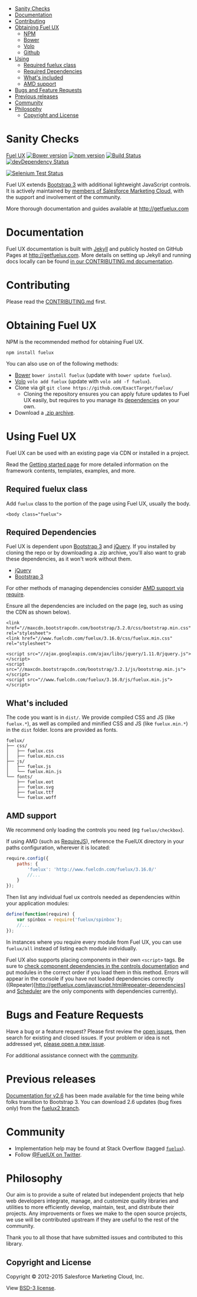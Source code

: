 <!-- TOC depthFrom:1 depthTo:6 withLinks:1 updateOnSave:1 orderedList:0 -->

- [Sanity Checks](#sanity-checks)
- [Documentation](#documentation)
- [Contributing](#contributing)
- [Obtaining Fuel UX](#obtaining-fuel-ux)
	- [NPM](#npm)
	- [Bower](#bower)
	- [Volo](#volo)
	- [Github](#github)
- [Using](#using-fuel-ux)
	- [Required fuelux class](#required-fuelux-class)
	- [Required Dependencies](#required-dependencies)
	- [What's included](#whats-included)
	- [AMD support](#amd-support)
- [Bugs and Feature Requests](#bugs-and-feature-requests)
- [Previous releases](#previous-releases)
- [Community](#community)
- [Philosophy](#philosophy)
	- [Copyright and License](#copyright-and-license)

<!-- /TOC -->

# Sanity Checks
[Fuel UX](http://getfuelux.com/)
[![Bower version](https://badge.fury.io/bo/fuelux.svg)](http://badge.fury.io/bo/fuelux)
[![npm version](https://badge.fury.io/js/fuelux.svg)](https://www.npmjs.com/package/fuelux)
[![Build Status](https://api.travis-ci.org/ExactTarget/fuelux.svg?branch=master)](http://travis-ci.org/ExactTarget/fuelux)
[![devDependency Status](https://david-dm.org/exacttarget/fuelux/dev-status.svg)](https://david-dm.org/exacttarget/fuelux#info=devDependencies)

[![Selenium Test Status](https://saucelabs.com/browser-matrix/fuelux.svg)](https://saucelabs.com/u/fuelux)

Fuel UX extends [Bootstrap 3](https://github.com/twbs/bootstrap) with additional lightweight JavaScript controls. It is actively maintained by [members of Salesforce Marketing Cloud,](https://github.com/orgs/ExactTarget/people) with the support and involvement of the community.

More thorough documentation and guides available at <http://getfuelux.com>

# Documentation

Fuel UX documentation is built with [Jekyll](http://jekyllrb.com) and publicly hosted on GitHub Pages at <http://getfuelux.com>. More details on setting up Jekyll and running docs locally can be found [in our CONTRIBUTING.md documentation](https://github.com/exacttarget/fuelux/blob/master/CONTRIBUTING.md#running-gh-pages-locally).

# Contributing

Please read the [CONTRIBUTING.md](CONTRIBUTING.md) first.

# Obtaining Fuel UX

NPM is the recommended method for obtaining Fuel UX.
```
npm install fuelux
```

You can also use on of the following methods:
- [Bower](https://github.com/bower/bower) `bower install fuelux` (update with `bower update fuelux`).
- [Volo](https://github.com/volojs/volo) `volo add fuelux` (update with `volo add -f fuelux`).
- Clone via git `git clone https://github.com/ExactTarget/fuelux/`
  - Cloning the repository ensures you can apply future updates to Fuel UX easily, but requires to you manage its [dependencies](#dependencies) on your own.
- Download a [.zip archive](http://www.fuelcdn.com/fuelux/3.16.0/fuelux.zip).

# Using Fuel UX

Fuel UX can be used with an existing page via CDN or installed in a project.

Read the [Getting started page](http://getfuelux.com/getting-started.html) for more detailed information on the framework contents, templates, examples, and more.

## Required fuelux class

Add `fuelux` class to the portion of the page using Fuel UX, usually the body.
```
<body class="fuelux">
```

## Required Dependencies
Fuel UX is dependent upon [Bootstrap 3](https://github.com/twbs/bootstrap) and [jQuery](https://github.com/jquery/jquery). If you installed by cloning the repo or by downloading a .zip archive, you'll also want to grab these dependencies, as it won't work without them.
- [jQuery](https://github.com/jquery/jquery)
- [Bootstrap 3](https://github.com/twbs/bootstrap)

For other methods of managing dependencies consider [AMD support via require](#amd-support).

Ensure all the dependencies are included on the page (eg, such as using the CDN as shown below).
```
<link href="//maxcdn.bootstrapcdn.com/bootstrap/3.2.0/css/bootstrap.min.css" rel="stylesheet">
<link href="//www.fuelcdn.com/fuelux/3.16.0/css/fuelux.min.css" rel="stylesheet">

<script src="//ajax.googleapis.com/ajax/libs/jquery/1.11.0/jquery.js"></script>
<script src="//maxcdn.bootstrapcdn.com/bootstrap/3.2.1/js/bootstrap.min.js"></script>
<script src="//www.fuelcdn.com/fuelux/3.16.0/js/fuelux.min.js"></script>

```


## What's included
The code you want is in `dist/`. We provide compiled CSS and JS (like `fuelux.*`), as well as compiled and minified CSS and JS (like `fuelux.min.*`) in the `dist` folder. Icons are provided as fonts.
```
fuelux/
├── css/
│   ├── fuelux.css
│   ├── fuelux.min.css
├── js/
│   ├── fuelux.js
│   └── fuelux.min.js
└── fonts/
    ├── fuelux.eot
    ├── fuelux.svg
    ├── fuelux.ttf
    └── fuelux.woff
```


## AMD support

We recommend only loading the controls you need (eg `fuelux/checkbox`).

If using AMD (such as [RequireJS](http://requirejs.org)), reference the FuelUX directory in your paths configuration, wherever it is located:
```javascript
require.config({
    paths: {
        'fuelux': 'http://www.fuelcdn.com/fuelux/3.16.0/'
        //...
    }
});
```
Then list any individual fuel ux controls needed as dependencies within your application modules:
```javascript
define(function(require) {
    var spinbox = require('fuelux/spinbox');
    //...
});
```
In instances where you require every module from Fuel UX, you can use `fuelux/all` instead of listing each module individually.

Fuel UX also supports placing components in their own `<script>` tags. Be sure to [check component dependencies in the controls documentation](http://getfuelux.com/javascript.html) and put modules in the correct order if you load them in this method. Errors will appear in the console if you have not loaded dependencies correctly ((Repeater)[http://getfuelux.com/javascript.html#repeater-dependencies] and [Scheduler](http://getfuelux.com/javascript.html#scheduler-dependencies) are the only components with dependencies currently).


# Bugs and Feature Requests

Have a bug or a feature request? Please first review the [open issues](https://github.com/ExactTarget/fuelux/issues), then search for existing and closed issues. If your problem or idea is not addressed yet, [please open a new issue](https://github.com/ExactTarget/fuelux/issues/new).

For additional assistance connect with the [community](#community).


# Previous releases

[Documentation for v2.6](http://getfuelux.com/2.6/) has been made available for the time being while folks transition to Bootstrap 3. You can download 2.6 updates (bug fixes only) from the [fuelux2 branch](https://github.com/ExactTarget/fuelux/tree/fuelux2).

# Community

- Implementation help may be found at Stack Overflow (tagged [`fuelux`](http://stackoverflow.com/questions/tagged/fuelux)).
- Follow [@FuelUX on Twitter](https://twitter.com/fuelux).

# Philosophy
Our aim is to provide a suite of related but independent projects that help web developers integrate, manage, and customize quality libraries and utilities to more efficiently develop, maintain, test, and distribute their projects.  Any improvements or fixes we make to the open source projects, we use will be contributed upstream if they are useful to the rest of the community.

Thank you to all those that have submitted issues and contributed to this library.

## Copyright and License

Copyright &copy; 2012-2015 Salesforce Marketing Cloud, Inc.

View [BSD-3 license](https://github.com/ExactTarget/fuelux/blob/master/LICENSE).
